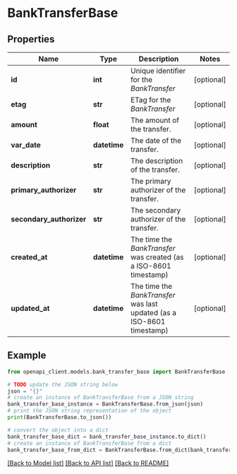# BankTransferBase


## Properties

Name | Type | Description | Notes
------------ | ------------- | ------------- | -------------
**id** | **int** | Unique identifier for the *BankTransfer* | [optional] 
**etag** | **str** | ETag for the *BankTransfer* | [optional] 
**amount** | **float** | The amount of the transfer. | [optional] 
**var_date** | **datetime** | The date of the transfer. | [optional] 
**description** | **str** | The description of the transfer. | [optional] 
**primary_authorizer** | **str** | The primary authorizer of the transfer. | [optional] 
**secondary_authorizer** | **str** | The secondary authorizer of the transfer. | [optional] 
**created_at** | **datetime** | The time the *BankTransfer* was created (as a ISO-8601 timestamp) | [optional] 
**updated_at** | **datetime** | The time the *BankTransfer* was last updated (as a ISO-8601 timestamp) | [optional] 

## Example

```python
from openapi_client.models.bank_transfer_base import BankTransferBase

# TODO update the JSON string below
json = "{}"
# create an instance of BankTransferBase from a JSON string
bank_transfer_base_instance = BankTransferBase.from_json(json)
# print the JSON string representation of the object
print(BankTransferBase.to_json())

# convert the object into a dict
bank_transfer_base_dict = bank_transfer_base_instance.to_dict()
# create an instance of BankTransferBase from a dict
bank_transfer_base_from_dict = BankTransferBase.from_dict(bank_transfer_base_dict)
```
[[Back to Model list]](../README.md#documentation-for-models) [[Back to API list]](../README.md#documentation-for-api-endpoints) [[Back to README]](../README.md)



